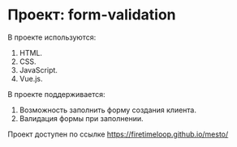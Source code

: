 # Проект: form-validation

В проекте используются:
1. HTML.
2. CSS.
3. JavaScript.
4. Vue.js.

В проекте поддерживается:
1. Возможность заполнить форму создания клиента.
2. Валидация формы при заполнении.

Проект доступен по ссылке https://firetimeloop.github.io/mesto/
